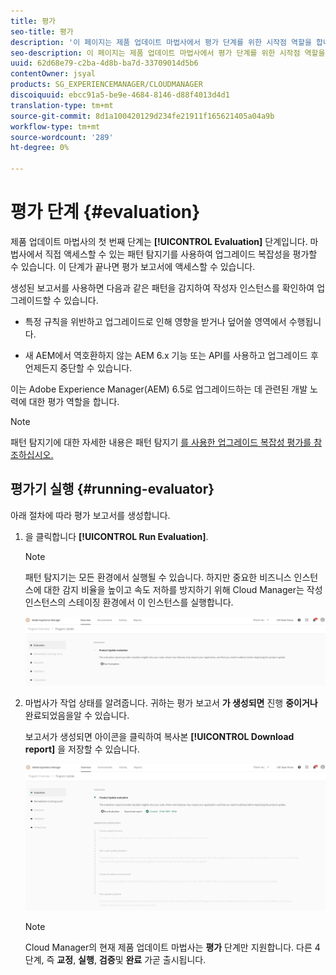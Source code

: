```yaml
---
title: 평가
seo-title: 평가
description: '이 페이지는 제품 업데이트 마법사에서 평가 단계를 위한 시작점 역할을 합니다. '
seo-description: 이 페이지는 제품 업데이트 마법사에서 평가 단계를 위한 시작점 역할을 합니다.
uuid: 62d68e79-c2ba-4d8b-ba7d-33709014d5b6
contentOwner: jsyal
products: SG_EXPERIENCEMANAGER/CLOUDMANAGER
discoiquuid: ebcc91a5-be9e-4684-8146-d88f4013d4d1
translation-type: tm+mt
source-git-commit: 8d1a100420129d234fe21911f165621405a04a9b
workflow-type: tm+mt
source-wordcount: '289'
ht-degree: 0%

---
```



# 평가 단계 {#evaluation}

제품 업데이트 마법사의 첫 번째 단계는 **[!UICONTROL Evaluation]** 단계입니다.
마법사에서 직접 액세스할 수 있는 패턴 탐지기를 사용하여 업그레이드 복잡성을 평가할 수 있습니다. 이 단계가 끝나면 평가 보고서에 액세스할 수 있습니다.

생성된 보고서를 사용하면 다음과 같은 패턴을 감지하여 작성자 인스턴스를 확인하여 업그레이드할 수 있습니다.

* 특정 규칙을 위반하고 업그레이드로 인해 영향을 받거나 덮어쓸 영역에서 수행됩니다.

* 새 AEM에서 역호환하지 않는 AEM 6.x 기능 또는 API를 사용하고 업그레이드 후 언제든지 중단할 수 있습니다.

이는 Adobe Experience Manager(AEM) 6.5로 업그레이드하는 데 관련된 개발 노력에 대한 평가 역할을 합니다.

>[!NOTE]
>
>패턴 탐지기에 대한 자세한 내용은 패턴 탐지기 [를 사용한 업그레이드 복잡성 평가를 참조하십시오.](https://helpx.adobe.com/experience-manager/6-4/sites/deploying/using/pattern-detector.html)

## 평가기 실행 {#running-evaluator}

아래 절차에 따라 평가 보고서를 생성합니다.

1. 을 클릭합니다 **[!UICONTROL Run Evaluation]**.

   >[!NOTE]
   >
   >패턴 탐지기는 모든 환경에서 실행될 수 있습니다. 하지만 중요한 비즈니스 인스턴스에 대한 감지 비율을 높이고 속도 저하를 방지하기 위해 Cloud Manager는 작성 인스턴스의 스테이징 환경에서 이 인스턴스를 실행합니다.

   ![](assets/Run-Evaluation.png)

1. 마법사가 작업 상태를 알려줍니다. 귀하는 평가 보고서 **가 생성되면** 진행 **중이거나** 완료되었음을알 수 있습니다.

   보고서가 생성되면 아이콘을 클릭하여 복사본 **[!UICONTROL Download report]** 을 저장할 수 있습니다.

   ![](assets/Evaluation-1.png)


   >[!NOTE]
   >
   >Cloud Manager의 현재 제품 업데이트 마법사는 **평가** 단계만 지원합니다. 다른 4단계, 즉 **교정**, **실행**, **검증**&#x200B;및 **완료** 가곧 출시됩니다.
